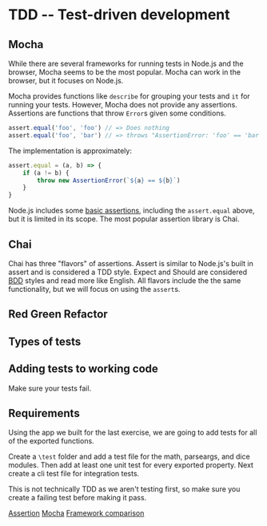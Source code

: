 # TDD -- Test-driven development

## Mocha

While there are several frameworks for running tests in Node.js and the browser,
Mocha seems to be the most popular. Mocha can work in the browser, but it
focuses on Node.js.

Mocha provides functions like `describe` for grouping your tests
and `it` for running your tests. However, Mocha does not provide
any assertions. Assertions are functions that throw `Error`s given some
conditions.

```js
assert.equal('foo', 'foo') // => Does nothing
assert.equal('foo', 'bar') // => throws "AssertionError: 'foo' == 'bar'"
```

The implementation is approximately:

```js
assert.equal = (a, b) => {
    if (a != b) {
        throw new AssertionError(`${a} == ${b}`)
    }
}
```

Node.js includes some [basic assertions](https://nodejs.org/api/assert.html),
including the `assert.equal` above, but it is limited in its scope. The most
popular assertion library is Chai.

## Chai

Chai has three "flavors" of assertions. Assert is similar to Node.js's built in
assert and is considered a TDD style. Expect and Should are considered
[BDD](https://en.wikipedia.org/wiki/Behavior-driven_development)
styles and read more like English. All flavors include the the same
functionality, but we will focus on using the `assert`s.

## Red Green Refactor

<!-- TODO: Why fail first? -->

## Types of tests

<!-- TODO: Integration vs Unit tests -->

## Adding tests to working code

Make sure your tests fail.

## Requirements

Using the app we built for the last exercise, we are going to add tests for all
of the exported functions.

Create a `\test` folder and add a test file for the math, parseargs, and dice
modules. Then add at least one unit test for every exported property. Next
create a cli test file for integration tests.

This is not technically TDD as we aren't testing first, so make sure you create
a failing test before making it pass.

[Assertion](https://en.wikipedia.org/wiki/Assertion_(software_development))
[Mocha](https://en.wikipedia.org/wiki/Mocha_(JavaScript_framework))
[Framework comparison](https://en.wikipedia.org/wiki/List_of_unit_testing_frameworks#JavaScript)
